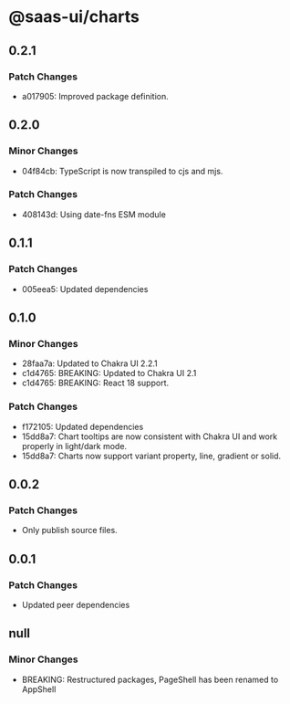 # @saas-ui/charts

## 0.2.1

### Patch Changes

- a017905: Improved package definition.

## 0.2.0

### Minor Changes

- 04f84cb: TypeScript is now transpiled to cjs and mjs.

### Patch Changes

- 408143d: Using date-fns ESM module

## 0.1.1

### Patch Changes

- 005eea5: Updated dependencies

## 0.1.0

### Minor Changes

- 28faa7a: Updated to Chakra UI 2.2.1
- c1d4765: BREAKING: Updated to Chakra UI 2.1
- c1d4765: BREAKING: React 18 support.

### Patch Changes

- f172105: Updated dependencies
- 15dd8a7: Chart tooltips are now consistent with Chakra UI and work properly in light/dark mode.
- 15dd8a7: Charts now support variant property, line, gradient or solid.

## 0.0.2

### Patch Changes

- Only publish source files.

## 0.0.1

### Patch Changes

- Updated peer dependencies

## null

### Minor Changes

- BREAKING: Restructured packages, PageShell has been renamed to AppShell
